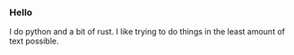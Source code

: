 ### Hello
I do python and a bit of rust.
I like trying to do things in the least amount of text possible.
